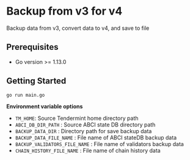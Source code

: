 # Backup from v3 for v4

Backup data from v3, convert data to v4, and save to file

## Prerequisites

- Go version >= 1.13.0

## Getting Started

```sh
go run main.go
```

**Environment variable options**

- `TM_HOME`: Source Tendermint home directory path
- `ABCI_DB_DIR_PATH` : Source ABCI state DB directory path
- `BACKUP_DATA_DIR` : Directory path for save backup data
- `BACKUP_DATA_FILE_NAME` : File name of ABCI stateDB backup data
- `BACKUP_VALIDATORS_FILE_NAME` : File name of validators backup data
- `CHAIN_HISTORY_FILE_NAME` : File name of chain history data
